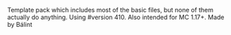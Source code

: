 Template pack which includes most of the basic files, but none of them actually do anything. Using #version 410. Also intended for MC 1.17+.
Made by Bálint
